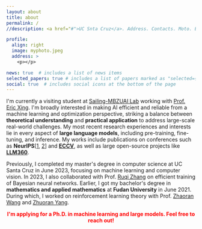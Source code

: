 ```yaml
---
layout: about
title: about
permalink: /
//description: <a href="#">UC Snta Cruz</a>. Address. Contacts. Moto. Etc.

profile:
  align: right
  image: myphoto.jpeg
  address: >
    <p></p>

news: true  # includes a list of news items
selected_papers: true # includes a list of papers marked as "selected={true}"
social: true  # includes social icons at the bottom of the page
---
```


I'm currently a visiting student at [Sailing-MBZUAI Lab](https://sailing-mbzuai.github.io/) working with [Prof. Eric Xing](https://www.cs.cmu.edu/~epxing/). 
I'm broadly interested in making AI efficient and reliable from a machine learning and optimization perspective, striking a balance between **theoretical understanding** and **practical application** to address large-scale real-world challenges.  My most recent research experiences and interests lie in every aspect of **large language models**, including pre-training, fine-tuning, and inference.
My works include publications on conferences such as **NeurIPS**[[1](https://openreview.net/forum?id=x5fs7TXKDc), [2](https://nips.cc/virtual/2022/poster/54888)] and **[ECCV](https://www.ecva.net/papers/eccv_2022/papers_ECCV/html/7173_ECCV_2022_paper.php)**, as well as large open-source projects like **[LLM360](https://www.llm360.ai/)**.


Previously, I completed my master's degree in computer science at UC Santa Cruz in June 2023, focusing on machine learning and computer vision. In 2023, I also collaborated with Prof. [Ruqi Zhang](https://ruqizhang.github.io/) on efficient training of Bayesian neural networks.
Earlier, I got my bachelor's degree in **mathematics and applied mathematics** at **Fudan University** in June 2021. During which, I worked on reinforcement learning theory with Prof. [Zhaoran Wang](https://zhaoranwang.github.io/) and [Zhuoran Yang](https://zhuoranyang.github.io/).


<b><center><font color='red'>I'm applying for a Ph.D. in machine learning and large models. Feel free to reach out!</font></center><b/>



